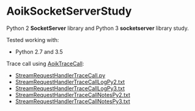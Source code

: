 # AoikSocketServerStudy
Python 2 **SocketServer** library and Python 3 **socketserver** library study.

Tested working with:
- Python 2.7 and 3.5

Trace call using [AoikTraceCall](https://github.com/AoiKuiyuyou/AoikTraceCall):
- [StreamRequestHandlerTraceCall.py](/src/StreamRequestHandlerTraceCall.py)
- [StreamRequestHandlerTraceCallLogPy2.txt](/src/StreamRequestHandlerTraceCallLogPy2.txt?raw=True)
- [StreamRequestHandlerTraceCallLogPy3.txt](/src/StreamRequestHandlerTraceCallLogPy3.txt?raw=True)
- [StreamRequestHandlerTraceCallNotesPy2.txt](/src/StreamRequestHandlerTraceCallNotesPy2.txt?raw=True)
- [StreamRequestHandlerTraceCallNotesPy3.txt](/src/StreamRequestHandlerTraceCallNotesPy3.txt?raw=True)
